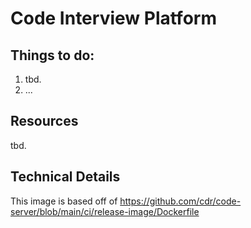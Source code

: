 # Code Interview Platform

## Things to do:

1) tbd.
2) ...

## Resources

tbd.

## Technical Details

This image is based off of https://github.com/cdr/code-server/blob/main/ci/release-image/Dockerfile
